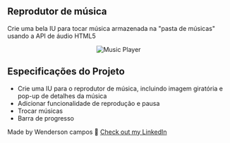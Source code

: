 ## Reprodutor de música

Crie uma bela IU para tocar música armazenada na "pasta de músicas" usando a API de áudio HTML5

 <div align="center">
  <img src="https://user-images.githubusercontent.com/49501669/129459682-83d853b8-2e3d-4896-9aba-d18ca412ebda.png" alt="Music Player">
</div>


## Especificações do Projeto

- Crie uma IU para o reprodutor de música, incluindo imagem giratória e pop-up de detalhes da música
- Adicionar funcionalidade de reprodução e pausa
- Trocar músicas
- Barra de progresso

Made by Wenderson campos 👋 [Check out my LinkedIn](https://www.linkedin.com/in/wenderson-campos-825b71158/)

